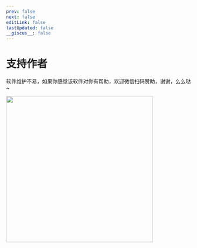 ```yaml
---
prev: false
next: false
editLink: false
lastUpdated: false
__giscus__: false
---
```


# 支持作者

软件维护不易，如果你感觉该软件对你有帮助，欢迎微信扫码赞助，谢谢，么么哒~

<img src='https://image.lunatranslator.org/zh/zan.jpg' style="height: 400px !important;">